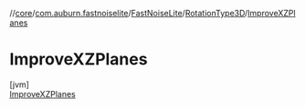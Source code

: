 //[core](../../../../../index.md)/[com.auburn.fastnoiselite](../../../index.md)/[FastNoiseLite](../../index.md)/[RotationType3D](../index.md)/[ImproveXZPlanes](index.md)

# ImproveXZPlanes

[jvm]\
[ImproveXZPlanes](index.md)
